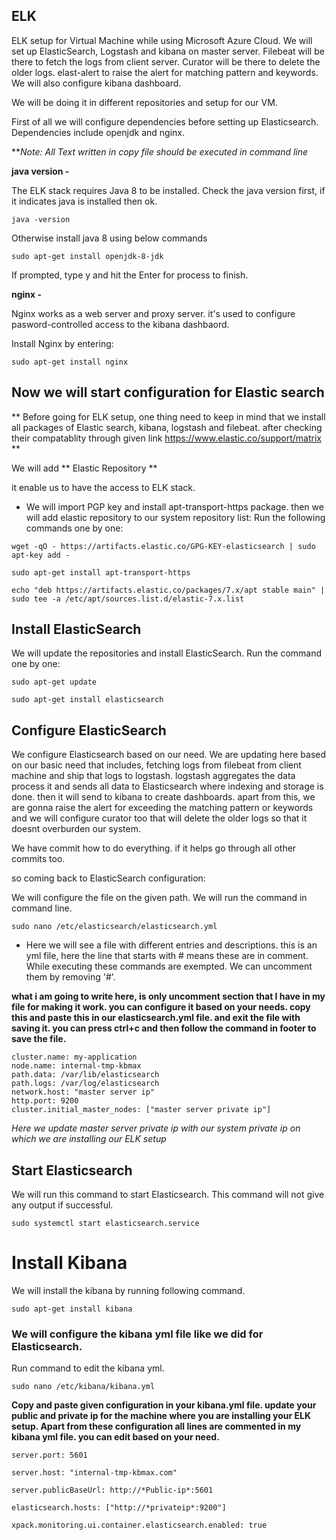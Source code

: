 ## ELK

ELK setup for Virtual Machine while using Microsoft Azure Cloud. We will set up ElasticSearch, Logstash and kibana on master server. Filebeat will be there to fetch the logs from client server. Curator will be there to delete the older logs. elast-alert to raise the alert for matching pattern and keywords. We will also configure kibana dashboard.

We will be doing it in different repositories and setup for our VM. 

First of all we will configure dependencies before setting up Elasticsearch. Dependencies include openjdk and nginx. 

***Note: All Text written in copy file should be executed in command line*

**java version -**

The ELK stack requires Java 8 to be installed. Check the java version first, if it indicates java is installed then ok.  
```
java -version
```
Otherwise install java 8 using below commands
```
sudo apt-get install openjdk-8-jdk
```

If prompted, type y and hit the Enter for process to finish. 

**nginx -**

Nginx works as a web server and proxy server. it's used to configure pasword-controlled access to the kibana dashbaord. 

Install Nginx by entering: 
```
sudo apt-get install nginx
```

## Now we will start configuration for Elastic search

** Before going for ELK setup, one thing need to keep in mind that we install all packages of Elastic search, kibana, logstash and filebeat. after checking their compatablity through given link https://www.elastic.co/support/matrix **

We will add ** Elastic Repository **

it enable us to have the access to ELK stack. 

* We will import PGP key and install apt-transport-https package. then we will add elastic repository to our system repository list: Run the following commands one by one: 

```
wget -qO - https://artifacts.elastic.co/GPG-KEY-elasticsearch | sudo apt-key add - 
```
```
sudo apt-get install apt-transport-https
```
```
echo "deb https://artifacts.elastic.co/packages/7.x/apt stable main" | sudo tee -a /etc/apt/sources.list.d/elastic-7.x.list 
```
## Install ElasticSearch

We will update the repositories and install ElasticSearch. Run the command one by one:

```
sudo apt-get update
```
```
sudo apt-get install elasticsearch
```
## Configure ElasticSearch

We configure Elasticsearch based on our need. We are updating here based on our basic need that includes, fetching logs from filebeat from client machine and ship that logs to logstash. logstash aggregates the data process it and sends all data to Elasticsearch where indexing and storage is done. then it will send to kibana to create dashboards. apart from this, we are gonna raise the alert for exceeding the matching pattern or keywords and we will configure curator too that will delete the older logs so that it doesnt overburden our system. 

We have commit how to do everything. if it helps go through all other commits too. 

so coming back to ElasticSearch configuration: 

We will configure the file on the given path. We will run the command in command line. 

```
sudo nano /etc/elasticsearch/elasticsearch.yml
```
* Here we will see a file with different entries and descriptions. this is an yml file, here the line that starts with # means these are in comment. While executing these commands are exempted. We can uncomment them by removing '#'. 

**what i am going to write here, is only uncomment section that I have in my file for making it work. you can configure it based on your needs. copy this and paste this in our elasticsearch.yml file. and exit the file with saving it. you can press ctrl+c and then follow the command in footer to save the file.**

```
cluster.name: my-application 
node.name: internal-tmp-kbmax 
path.data: /var/lib/elasticsearch 
path.logs: /var/log/elasticsearch 
network.host: "master server ip" 
http.port: 9200
cluster.initial_master_nodes: ["master server private ip"]
```
*Here we update master server private ip with our system private ip on which we are installing our ELK setup*

## Start Elasticsearch 

We will run this command to start Elasticsearch. This command will not give any output if successful. 
```
sudo systemctl start elasticsearch.service 
```

# Install Kibana 

We will install the kibana by running following command. 
```
sudo apt-get install kibana
```

### We will configure the kibana yml file like we did for Elasticsearch. 
Run command to edit the kibana yml. 
```
sudo nano /etc/kibana/kibana.yml
```
**Copy and paste given configuration in your kibana.yml file. update your public and private ip for the machine where you are installing your ELK setup. Apart from these configuration all lines are commented in my kibana yml file. you can edit based on your need.**
```
server.port: 5601

server.host: "internal-tmp-kbmax.com"

server.publicBaseUrl: http://*Public-ip*:5601

elasticsearch.hosts: ["http://*privateip*:9200"]

xpack.monitoring.ui.container.elasticsearch.enabled: true
```

